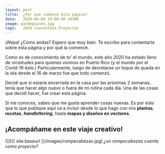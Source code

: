 ```yaml
---
layout: post
title:  ¿Por qué comencé esta página?
date:   2020-04-04 19:00:00 +0300
image: pandeguineo.jpg
tags:   2020 cuarentena Proyectos
---
```

¡Wepa! ¿Cómo andas? Espero que muy bien. Te escribo para comentarte sobre esta página y por qué la comencé.

Como es de conocimiento de to' el mundo, este año 2020 ha estado lleno de vicisitudes para quienes vivimos en Puerto Rico (y el mundo por el Covid-19 éste.) Particularmente, luego de decretarse un toque de queda en la isla desde el 16 de marzo fue que todo comenzó.

Decidí que si estaría encerrada en la casa por las próximas 2 semanas, tenía que hacer algo nuevo o fuera de mi rutina cada día. Una de las cosas que decidí hacer, fue crear esta página.

Si me conoces, sabes que me gusta aprender cosas nuevas. Es por ésto que lo que publique aquí va a incluir desde lo que hago con mis __plantas__, __recetas__, __*handlettering*__, hasta __mapas y diseños en vectores__.

## ¡Acompáñame en este viaje creativo!

![]({{ site.baseurl }}/images/rompecabezas.jpg)
*¿un rompecabezas cuenta como proyecto?*
